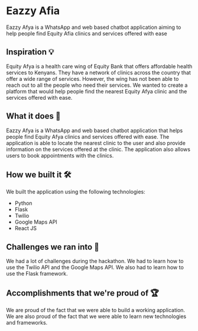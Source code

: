 # Eazzy Afia

Eazzy Afya is a WhatsApp and web based chatbot application aiming to help people find Equity Afia clinics and services offered with ease

## Inspiration 💡

Equity Afya is a health care wing of Equity Bank that offers affordable health services to Kenyans. They have a network of clinics across the country that offer a wide range of services. However, the wing has not been able to reach out to all the people who need their services. We wanted to create a platform that would help people find the nearest Equity Afya clinic and the services offered with ease.

## What it does 🤖

Eazzy Afya is a WhatsApp and web based chatbot application that helps people find Equity Afya clinics and services offered with ease. The application is able to locate the nearest clinic to the user and also provide information on the services offered at the clinic. The application also allows users to book appointments with the clinics.

## How we built it 🛠

We built the application using the following technologies:

- Python
- Flask
- Twilio
- Google Maps API
- React JS

## Challenges we ran into 🏃

We had a lot of challenges during the hackathon. We had to learn how to use the Twilio API and the Google Maps API. We also had to learn how to use the Flask framework.

## Accomplishments that we're proud of 🏆

We are proud of the fact that we were able to build a working application. We are also proud of the fact that we were able to learn new technologies and frameworks.

